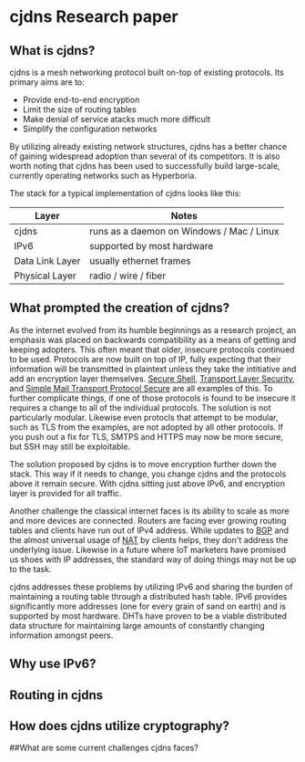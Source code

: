 # cjdns Research paper

## What is cjdns?

cjdns is a mesh networking protocol built on-top of existing protocols. Its primary aims are to:

* Provide end-to-end encryption
* Limit the size of routing tables
* Make denial of service atacks much more difficult
* Simplify the configuration networks

By utilizing already existing network structures, cjdns has a better chance of gaining widespread adoption than several of its competitors. It is also worth noting that cjdns has been used to successfully build large-scale, currently operating networks such as Hyperboria.

The stack for a typical implementation of cjdns looks like this:

 Layer | Notes 
--- | ---
| cjdns | runs as a daemon on Windows / Mac / Linux  
| IPv6  | supported by most hardware
| Data Link Layer | usually ethernet frames 
| Physical Layer | radio / wire / fiber 

## What prompted the creation of cjdns?

As the internet evolved from its humble beginnings as a research project, an emphasis was placed on backwards compatibility as a means of getting and keeping adopters. This often meant that older, insecure protocols continued to be used. Protocols are now built on top of IP, fully expecting that their information will be transmitted in plaintext unless they take the intitiative and add an encryption layer themselves. [Secure Shell](https://tools.ietf.org/html/rfc4253), [Transport Layer Security](https://tools.ietf.org/html/rfc5246), and [Simple Mail Transport Protocol Secure](https://www.ietf.org/rfc/rfc3207.txt) are all examples of this. To further complicate things, if one of those protocols is found to be insecure it requires a change to all of the individual protocols. The solution is not particularly modular. Likewise even protocls that attempt to be modular, such as TLS from the examples, are not adopted by all other protocols. If you push out a fix for TLS, SMTPS and HTTPS may now be more secure, but SSH may still be exploitable.

The solution proposed by cjdns is to move encryption further down the stack. This way if it needs to change, you change cjdns and the protocols above it remain secure. With cjdns sitting just above IPv6, and encryption layer is provided for all traffic.

Another challenge the classical internet faces is its ability to scale as more and more devices are connected. Routers are facing ever growing routing tables and clients have run out of IPv4 address. While updates to [BGP](https://tools.ietf.org/html/rfc4271) and the almost universal usage of [NAT](https://tools.ietf.org/html/rfc1631) by clients helps, they don't address the underlying issue. Likewise in a future where IoT marketers have promised us shoes with IP addresses, the standard way of doing things may not be up to the task.

cjdns addresses these problems by utilizing IPv6 and sharing the burden of maintaining a routing table through a distributed hash table. IPv6 provides significantly more addresses (one for every grain of sand on earth) and is supported by most hardware. DHTs have proven to be a viable distributed data structure for maintaining large amounts of constantly changing information amongst peers.

## Why use IPv6?

## Routing in cjdns

## How does cjdns utilize cryptography?

##What are some current challenges cjdns faces? 
